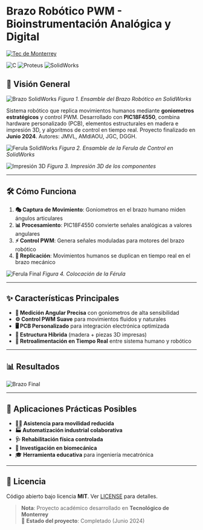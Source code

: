 # Brazo Robótico PWM - Bioinstrumentación Analógica y Digital

[![Tec de Monterrey](https://img.shields.io/badge/Tec%20de%20Monterrey-0066B3?style=flat-square&logoColor=white)](https://tec.mx/)

![C](https://img.shields.io/badge/C-00599C?style=for-the-badge&logo=c&logoColor=white)
![Proteus](https://img.shields.io/badge/Proteus-00A4E4?style=for-the-badge&logo=https://upload.wikimedia.org/wikipedia/en/5/5a/Proteus_Design_Suite_Atom_Logo.png&logoColor=white)
![SolidWorks](https://img.shields.io/badge/SolidWorks-292929?style=for-the-badge&logo=https://cdn.worldvectorlogo.com/logos/solidworks-logo-1.svg&logoColor=white)

## 📌 Visión General  
![Brazo SolidWorks](images/brazo_solid.gif)
*Figura 1. Ensamble del Brazo Robótico en SolidWorks*

Sistema robótico que replica movimientos humanos mediante **goniometros estratégicos** y control PWM. Desarrollado con **PIC18F4550**, combina hardware personalizado (PCB), elementos estructurales en madera e impresión 3D, y algoritmos de control en tiempo real. Proyecto finalizado en **Junio 2024**. Autores: JMVL, AMdlAOU, JGC, DGGH.

![Ferula SolidWorks](images/ferula_solid.gif)
*Figura 2. Ensamble de la Ferula de Control en SolidWorks*

![Impresión 3D](images/impresion3d.gif)
*Figura 3. Impresión 3D de los componentes*

---

## 🛠️ Cómo Funciona  
1. **🎭 Captura de Movimiento**: Goniometros en el brazo humano miden ángulos articulares  
2. **📊 Procesamiento**: PIC18F4550 convierte señales analógicas a valores angulares  
3. **⚡ Control PWM**: Genera señales moduladas para motores del brazo robótico  
4. **🔄 Replicación**: Movimientos humanos se duplican en tiempo real en el brazo mecánico

![Ferula Final](images/ferula_final.gif)
*Figura 4. Colocación de la Férula*

---

## ✨ Características Principales  
- **📐 Medición Angular Precisa** con goniometros de alta sensibilidad  
- **⚙️ Control PWM Suave** para movimientos fluidos y naturales  
- **🖥️ PCB Personalizado** para integración electrónica optimizada  
- **🧱 Estructura Híbrida** (madera + piezas 3D impresas)  
- **🔁 Retroalimentación en Tiempo Real** entre sistema humano y robótico  

---

## 📊 Resultados  

![Brazo Final](images/brazo_final.gif)

---

## 🚀 Aplicaciones Prácticas Posibles
- **🧑‍🦼 Asistencia para movilidad reducida**  
- **🏭 Automatización industrial colaborativa**  
- **🩺 Rehabilitación física controlada**  
- **🔬 Investigación en biomecánica**  
- 🎓 **Herramienta educativa** para ingeniería mecatrónica  

---

## 📜 Licencia  
Código abierto bajo licencia **MIT**. Ver [LICENSE](LICENSE) para detalles.  

> **Nota**: Proyecto académico desarrollado en **Tecnológico de Monterrey**  
> 🔧 **Estado del proyecto**: Completado (Junio 2024)
